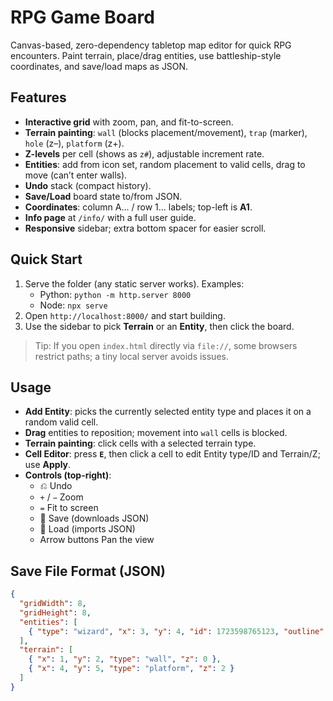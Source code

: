 # RPG Game Board

Canvas-based, zero-dependency tabletop map editor for quick RPG encounters. Paint terrain, place/drag entities, use battleship-style coordinates, and save/load maps as JSON.

## Features
- **Interactive grid** with zoom, pan, and fit-to-screen.
- **Terrain painting**: `wall` (blocks placement/movement), `trap` (marker), `hole` (z–), `platform` (z+).
- **Z-levels** per cell (shows as `z#`), adjustable increment rate.
- **Entities**: add from icon set, random placement to valid cells, drag to move (can’t enter walls).
- **Undo** stack (compact history).
- **Save/Load** board state to/from JSON.
- **Coordinates**: column A… / row 1… labels; top-left is **A1**.
- **Info page** at `/info/` with a full user guide.
- **Responsive** sidebar; extra bottom spacer for easier scroll.

## Quick Start
1. Serve the folder (any static server works). Examples:
   - Python: `python -m http.server 8000`
   - Node: `npx serve`
2. Open `http://localhost:8000/` and start building.
3. Use the sidebar to pick **Terrain** or an **Entity**, then click the board.

> Tip: If you open `index.html` directly via `file://`, some browsers restrict paths; a tiny local server avoids issues.

## Usage
- **Add Entity**: picks the currently selected entity type and places it on a random valid cell.
- **Drag** entities to reposition; movement into `wall` cells is blocked.
- **Terrain painting**: click cells with a selected terrain type.
- **Cell Editor**: press **`E`**, then click a cell to edit Entity type/ID and Terrain/Z; use **Apply**.
- **Controls (top-right)**:
  - ⎌ Undo
  - `+` / `−` Zoom
  - `=` Fit to screen
  - 💾 Save (downloads JSON)
  - 📂 Load (imports JSON)
  - Arrow buttons Pan the view

## Save File Format (JSON)
```json
{
  "gridWidth": 8,
  "gridHeight": 8,
  "entities": [
    { "type": "wizard", "x": 3, "y": 4, "id": 1723598765123, "outline": "#FF00AA" }
  ],
  "terrain": [
    { "x": 1, "y": 2, "type": "wall", "z": 0 },
    { "x": 4, "y": 5, "type": "platform", "z": 2 }
  ]
}

